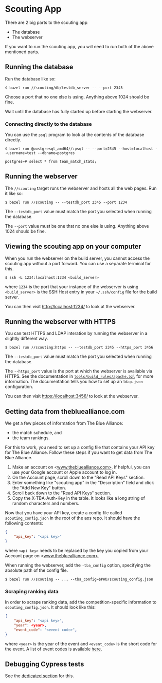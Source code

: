 Scouting App
================================================================================
There are 2 big parts to the scouting app:
- The database
- The webserver

If you want to run the scouting app, you will need to run both of the above
mentioned parts.


Running the database
--------------------------------------------------------------------------------
Run the database like so:

    $ bazel run //scouting/db/testdb_server -- --port 2345

Choose a port that no one else is using. Anything above 1024 should be fine.

Wait until the database has fully started up before starting the webserver.

### Connecting directly to the database
You can use the `psql` program to look at the contents of the database
directly.
```console
$ bazel run @postgresql_amd64//:psql -- --port=2345 --host=localhost --username=test --dbname=postgres

postgres=# select * from team_match_stats;
```


Running the webserver
--------------------------------------------------------------------------------
The `//scouting` target runs the webserver and hosts all the web pages. Run it
like so:

    $ bazel run //scouting -- --testdb_port 2345 --port 1234

The `--testdb_port` value must match the port you selected when running the
database.

The `--port` value must be one that no one else is using. Anything above 1024
should be fine.


Viewing the scouting app on your computer
--------------------------------------------------------------------------------
When you run the webserver on the build server, you cannot access the
scouting app without a port forward. You can use a separate terminal for this.

    $ ssh -L 1234:localhost:1234 <build_server>

where `1234` is the port that your instance of the webserver is using.
`<build_server>` is the SSH Host entry in your `~/.ssh/config` file for the
build server.

You can then visit <http://localhost:1234/> to look at the webserver.


Running the webserver with HTTPS
--------------------------------------------------------------------------------
You can test HTTPS and LDAP interation by running the webserver in a slightly
different way.

    $ bazel run //scouting:https -- --testdb_port 2345 --https_port 3456

The `--testdb_port` value must match the port you selected when running the
database.

The `--https_port` value is the port at which the webserver is available via
HTTPS. See the documentation in
[`tools/build_rules/apache.bzl`](tools/build_rules/apache.bzl) for more
information. The documentation tells you how to set up an `ldap.json`
configuration.

You can then visit <https://localhost:3456/> to look at the webserver.

Getting data from thebluealliance.com
--------------------------------------------------------------------------------
We get a few pieces of information from The Blue Alliance:
* the match schedule, and
* the team rankings.

For this to work, you need to set up a config file that contains your API key
for The Blue Alliance. Follow these steps if you want to get data from The Blue
Alliance.

1. Make an account on <www.thebluealliance.com>. If helpful, you can use your
   Google account or Apple account to log in.
2. On the Account page, scroll down to the "Read API Keys" section.
3. Enter something like "scouting app" in the "Description" field and click the
   "Add New Key" button.
4. Scroll back down to the "Read API Keys" section.
5. Copy the X-TBA-Auth-Key in the table. It looks like a long string of random
   characters and numbers.

Now that you have your API key, create a config file called
`scouting_config.json` in the root of the aos repo. It should have
the following contents:
```json
{
    "api_key": "<api key>"
}
```
where `<api key>` needs to be replaced by the key you copied from your Account
page on <www.thebluealliance.com>.

When running the webserver, add the `-tba_config` option, specifying the
absolute path of the config file.

```console
$ bazel run //scouting -- ... --tba_config=$PWD/scouting_config.json
```

### Scraping ranking data
In order to scrape ranking data, add the competition-specific information to
`scouting_config.json`. It should look like this:
```json
{
    "api_key": "<api key>",
    "year": <year>,
    "event_code": "<event code>",
}
```
where `<year>` is the year of the event and `<event_code>` is the short code
for the event. A list of event codes is available
[here](http://frclinks.com/#eventcodes).


Debugging Cypress tests
--------------------------------------------------------------------------------
See the [dedicated section](../tools/js#debugging-cypress-tests) for this.
